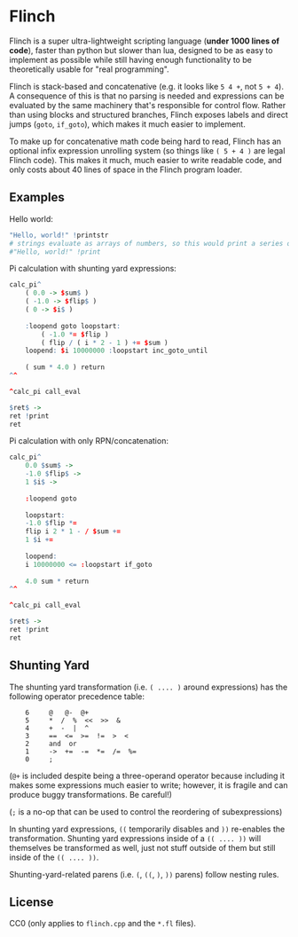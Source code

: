 # Flinch

Flinch is a super ultra-lightweight scripting language (**under 1000 lines of code**), faster than python but slower than lua, designed to be as easy to implement as possible while still having enough functionality to be theoretically usable for "real programming".

Flinch is stack-based and concatenative (e.g. it looks like `5 4 +`, not `5 + 4`). A consequence of this is that no parsing is needed and expressions can be evaluated by the same machinery that's responsible for control flow. Rather than using blocks and structured branches, Flinch exposes labels and direct jumps (`goto`, `if_goto`), which makes it much easier to implement.

To make up for concatenative math code being hard to read, Flinch has an optional infix expression unrolling system (so things like `( 5 + 4 )` are legal Flinch code). This makes it much, much easier to write readable code, and only costs about 40 lines of space in the Flinch program loader.

## Examples

Hello world:

```R
"Hello, world!" !printstr
# strings evaluate as arrays of numbers, so this would print a series of decimal ascii codes instead:
#"Hello, world!" !print
```

Pi calculation with shunting yard expressions:

```R
calc_pi^
    ( 0.0 -> $sum$ )
    ( -1.0 -> $flip$ )
    ( 0 -> $i$ )
    
    :loopend goto loopstart:
        ( -1.0 *= $flip )
        ( flip / ( i * 2 - 1 ) += $sum )
    loopend: $i 10000000 :loopstart inc_goto_until
    
    ( sum * 4.0 ) return
^^

^calc_pi call_eval

$ret$ ->
ret !print
ret
```

Pi calculation with only RPN/concatenation:

```R
calc_pi^
    0.0 $sum$ ->
    -1.0 $flip$ ->
    1 $i$ ->
    
    :loopend goto
    
    loopstart:
    -1.0 $flip *=
    flip i 2 * 1 - / $sum +=
    1 $i +=
    
    loopend:
    i 10000000 <= :loopstart if_goto
    
    4.0 sum * return
^^

^calc_pi call_eval

$ret$ ->
ret !print
ret
````

## Shunting Yard

The shunting yard transformation (i.e. `( .... )` around expressions) has the following operator precedence table:


```
    6     @   @-  @+
    5     *  /  %  <<  >>  &
    4     +  -  |  ^
    3     ==  <=  >=  !=  >  <
    2     and  or
    1     ->  +=  -=  *=  /=  %=
    0     ;
```

(`@+` is included despite being a three-operand operator because including it makes some expressions much easier to write; however, it is fragile and can produce buggy transformations. Be careful!)

(`;` is a no-op that can be used to control the reordering of subexpressions)

In shunting yard expressions, `((` temporarily disables and `))` re-enables the transformation. Shunting yard expressions inside of a `(( .... ))` will themselves be transformed as well, just not stuff outside of them but still inside of the `(( .... ))`.

Shunting-yard-related parens (i.e. `(`, `((`, `)`, `))` parens) follow nesting rules.

## License

CC0 (only applies to `flinch.cpp` and the `*.fl` files).

